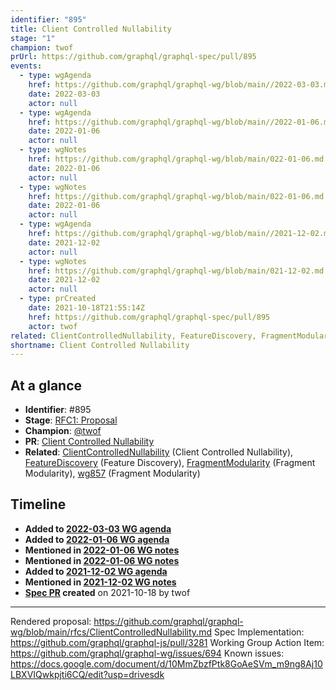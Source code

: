 ```yaml
---
identifier: "895"
title: Client Controlled Nullability
stage: "1"
champion: twof
prUrl: https://github.com/graphql/graphql-spec/pull/895
events:
  - type: wgAgenda
    href: https://github.com/graphql/graphql-wg/blob/main//2022-03-03.md
    date: 2022-03-03
    actor: null
  - type: wgAgenda
    href: https://github.com/graphql/graphql-wg/blob/main//2022-01-06.md
    date: 2022-01-06
    actor: null
  - type: wgNotes
    href: https://github.com/graphql/graphql-wg/blob/main/022-01-06.md
    date: 2022-01-06
    actor: null
  - type: wgNotes
    href: https://github.com/graphql/graphql-wg/blob/main/022-01-06.md
    date: 2022-01-06
    actor: null
  - type: wgAgenda
    href: https://github.com/graphql/graphql-wg/blob/main//2021-12-02.md
    date: 2021-12-02
    actor: null
  - type: wgNotes
    href: https://github.com/graphql/graphql-wg/blob/main/021-12-02.md
    date: 2021-12-02
    actor: null
  - type: prCreated
    date: 2021-10-18T21:55:14Z
    href: https://github.com/graphql/graphql-spec/pull/895
    actor: twof
related: ClientControlledNullability, FeatureDiscovery, FragmentModularity, wg694, wg857
shortname: Client Controlled Nullability
---
```


## At a glance

- **Identifier**: #895
- **Stage**: [RFC1: Proposal](https://github.com/graphql/graphql-spec/blob/main/CONTRIBUTING.md#stage-1-proposal)
- **Champion**: [@twof](https://github.com/twof)
- **PR**: [Client Controlled Nullability](https://github.com/graphql/graphql-spec/pull/895)
- **Related**: [ClientControlledNullability](/rfcs/ClientControlledNullability) (Client Controlled Nullability), [FeatureDiscovery](/rfcs/FeatureDiscovery) (Feature Discovery), [FragmentModularity](/rfcs/FragmentModularity) (Fragment Modularity), [wg857](/rfcs/wg857) (Fragment Modularity)

<!-- BEGIN_CUSTOM_TEXT -->



<!-- END_CUSTOM_TEXT -->

## Timeline

- **Added to [2022-03-03 WG agenda](https://github.com/graphql/graphql-wg/blob/main//2022-03-03.md)**
- **Added to [2022-01-06 WG agenda](https://github.com/graphql/graphql-wg/blob/main//2022-01-06.md)**
- **Mentioned in [2022-01-06 WG notes](https://github.com/graphql/graphql-wg/blob/main/022-01-06.md)**
- **Mentioned in [2022-01-06 WG notes](https://github.com/graphql/graphql-wg/blob/main/022-01-06.md)**
- **Added to [2021-12-02 WG agenda](https://github.com/graphql/graphql-wg/blob/main//2021-12-02.md)**
- **Mentioned in [2021-12-02 WG notes](https://github.com/graphql/graphql-wg/blob/main/021-12-02.md)**
- **[Spec PR](https://github.com/graphql/graphql-spec/pull/895) created** on 2021-10-18 by twof

<!-- VERBATIM -->

---

Rendered proposal: https://github.com/graphql/graphql-wg/blob/main/rfcs/ClientControlledNullability.md
Spec Implementation: https://github.com/graphql/graphql-js/pull/3281
Working Group Action Item: https://github.com/graphql/graphql-wg/issues/694
Known issues: https://docs.google.com/document/d/10MmZbzfPtk8GoAeSVm_m9ng8Aj10LBXVIQwkpjti6CQ/edit?usp=drivesdk
